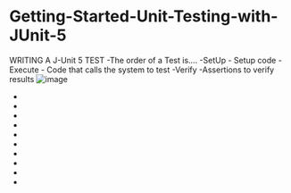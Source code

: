 # Getting-Started-Unit-Testing-with-JUnit-5

WRITING A J-Unit 5 TEST
 -The order of a Test is....
    -SetUp - Setup code
    -Execute - Code that calls the system to test
    -Verify -Assertions to verify results
    ![image](https://user-images.githubusercontent.com/107411441/196056617-e8b9191c-b1e9-4f8c-a6a2-42319512bc32.png)

 -
 -
 -
 -
 -
 -
 -
 -
 -
 -
